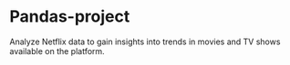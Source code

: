 # Pandas-project
Analyze Netflix data to gain insights into trends in movies and TV shows available on the platform.
